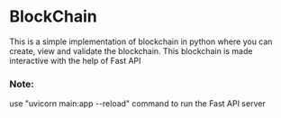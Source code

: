 # BlockChain
This is a simple implementation of blockchain in python where you can create, view and 
validate the blockchain.
This blockchain is made interactive with the help of Fast API


### Note:
use "uvicorn main:app --reload" command to run the Fast API server